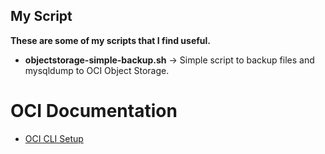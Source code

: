 ## My Script
**These are some of my scripts that I find useful.**

- **objectstorage-simple-backup.sh** -> Simple script to backup files and mysqldump to OCI Object Storage.

OCI Documentation
=================
- [OCI CLI Setup](https://docs.cloud.oracle.com/iaas/Content/API/SDKDocs/cliinstall.htm)
